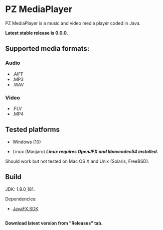 # PZ MediaPlayer

PZ MediaPlayer is a music and video media player coded in Java.

**Latest stable release is 0.0.0.**

## Supported media formats:
### Audio
* .AIFF
* .MP3
* .WAV

### Video
* .FLV
* .MP4


## Tested platforms

* Windows (10)

* Linux (Manjaro) _**Linux requires OpenJFX and libavcodec54 installed.**_

Should work but not tested on Mac OS X and Unix (Solaris, FreeBSD).


## Build
JDK: 1.8.0_181.

Dependencies:

* [JavaFX SDK](http://www.oracle.com/technetwork/java/javafx/install-javafx-sdk-1-2-139156.html)

##
**Download latest version from "Releases" tab.**
